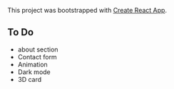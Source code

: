 This project was bootstrapped with [Create React App](https://github.com/facebook/create-react-app).


## To Do
- about section
- Contact form
- Animation
- Dark mode
- 3D card
